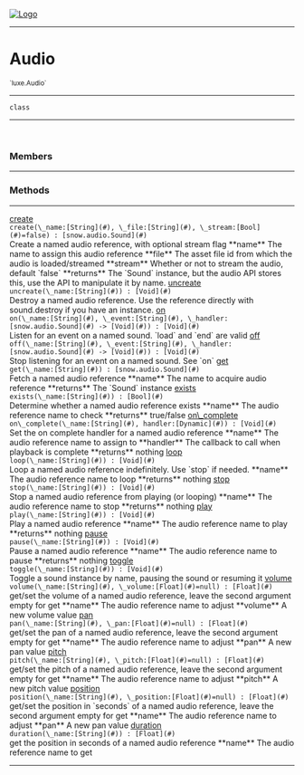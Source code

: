 
[![Logo](../../images/logo.png)](../../api/index.html)

---



<h1>Audio</h1>
<small>`luxe.Audio`</small>



---

`class`

---

&nbsp;
&nbsp;



<h3>Members</h3> <hr/>





<h3>Methods</h3> <hr/><span class="method apipage">
            <a name="create"><a class="lift" href="#create">create</a></a> <div class="clear"></div><code class="signature apipage">create(\_name:[String](#)<span></span>, \_file:[String](#)<span></span>, \_stream:[Bool](#)<span>=false</span>) : [snow.audio.Sound](#)</code><br/><span class="small_desc_flat">Create a named audio reference, with optional stream flag   
            **name** The name to assign this audio reference   
            **file** The asset file id from which the audio is loaded/streamed   
            **stream** Whether or not to stream the audio, default `false`   
            **returns** The `Sound` instance, but the audio API stores this, use the API to manipulate it by name.</span>
        </span>
    <span class="method apipage">
            <a name="uncreate"><a class="lift" href="#uncreate">uncreate</a></a> <div class="clear"></div><code class="signature apipage">uncreate(\_name:[String](#)<span></span>) : [Void](#)</code><br/><span class="small_desc_flat">Destroy a named audio reference.
            Use the reference directly with sound.destroy if you have an instance.</span>
        </span>
    <span class="method apipage">
            <a name="on"><a class="lift" href="#on">on</a></a> <div class="clear"></div><code class="signature apipage">on(\_name:[String](#)<span></span>, \_event:[String](#)<span></span>, \_handler:[snow.audio.Sound](#)&nbsp;-&gt; [Void](#)<span></span>) : [Void](#)</code><br/><span class="small_desc_flat">Listen for an event on a named sound. `load` and `end` are valid</span>
        </span>
    <span class="method apipage">
            <a name="off"><a class="lift" href="#off">off</a></a> <div class="clear"></div><code class="signature apipage">off(\_name:[String](#)<span></span>, \_event:[String](#)<span></span>, \_handler:[snow.audio.Sound](#)&nbsp;-&gt; [Void](#)<span></span>) : [Void](#)</code><br/><span class="small_desc_flat">Stop listening for an event on a named sound. See `on`</span>
        </span>
    <span class="method apipage">
            <a name="get"><a class="lift" href="#get">get</a></a> <div class="clear"></div><code class="signature apipage">get(\_name:[String](#)<span></span>) : [snow.audio.Sound](#)</code><br/><span class="small_desc_flat">Fetch a named audio reference   
            **name** The name to acquire audio reference   
            **returns** The `Sound` instance</span>
        </span>
    <span class="method apipage">
            <a name="exists"><a class="lift" href="#exists">exists</a></a> <div class="clear"></div><code class="signature apipage">exists(\_name:[String](#)<span></span>) : [Bool](#)</code><br/><span class="small_desc_flat">Determine whether a named audio reference exists   
            **name** The audio reference name to check   
            **returns** true/false</span>
        </span>
    <span class="method apipage">
            <a name="on_complete"><a class="lift" href="#on_complete">on\_complete</a></a> <div class="clear"></div><code class="signature apipage">on\_complete(\_name:[String](#)<span></span>, handler:[Dynamic](#)<span></span>) : [Void](#)</code><br/><span class="small_desc_flat">Set the on complete handler for a named audio reference   
            **name** The audio reference name to assign to   
            **handler** The callback to call when playback is complete   
            **returns** nothing</span>
        </span>
    <span class="method apipage">
            <a name="loop"><a class="lift" href="#loop">loop</a></a> <div class="clear"></div><code class="signature apipage">loop(\_name:[String](#)<span></span>) : [Void](#)</code><br/><span class="small_desc_flat">Loop a named audio reference indefinitely. Use `stop` if needed.   
            **name** The audio reference name to loop   
            **returns** nothing</span>
        </span>
    <span class="method apipage">
            <a name="stop"><a class="lift" href="#stop">stop</a></a> <div class="clear"></div><code class="signature apipage">stop(\_name:[String](#)<span></span>) : [Void](#)</code><br/><span class="small_desc_flat">Stop a named audio reference from playing (or looping)   
            **name** The audio reference name to stop   
            **returns** nothing</span>
        </span>
    <span class="method apipage">
            <a name="play"><a class="lift" href="#play">play</a></a> <div class="clear"></div><code class="signature apipage">play(\_name:[String](#)<span></span>) : [Void](#)</code><br/><span class="small_desc_flat">Play a named audio reference   
            **name** The audio reference name to play   
            **returns** nothing</span>
        </span>
    <span class="method apipage">
            <a name="pause"><a class="lift" href="#pause">pause</a></a> <div class="clear"></div><code class="signature apipage">pause(\_name:[String](#)<span></span>) : [Void](#)</code><br/><span class="small_desc_flat">Pause a named audio reference   
            **name** The audio reference name to pause   
            **returns** nothing</span>
        </span>
    <span class="method apipage">
            <a name="toggle"><a class="lift" href="#toggle">toggle</a></a> <div class="clear"></div><code class="signature apipage">toggle(\_name:[String](#)<span></span>) : [Void](#)</code><br/><span class="small_desc_flat">Toggle a sound instance by name, pausing the sound or resuming it</span>
        </span>
    <span class="method apipage">
            <a name="volume"><a class="lift" href="#volume">volume</a></a> <div class="clear"></div><code class="signature apipage">volume(\_name:[String](#)<span></span>, \_volume:[Float](#)<span>=null</span>) : [Float](#)</code><br/><span class="small_desc_flat">get/set the volume of a named audio reference,   
            leave the second argument empty for get   
            **name** The audio reference name to adjust   
            **volume** A new volume value</span>
        </span>
    <span class="method apipage">
            <a name="pan"><a class="lift" href="#pan">pan</a></a> <div class="clear"></div><code class="signature apipage">pan(\_name:[String](#)<span></span>, \_pan:[Float](#)<span>=null</span>) : [Float](#)</code><br/><span class="small_desc_flat">get/set the pan of a named audio reference,   
            leave the second argument empty for get   
            **name** The audio reference name to adjust   
            **pan** A new pan value</span>
        </span>
    <span class="method apipage">
            <a name="pitch"><a class="lift" href="#pitch">pitch</a></a> <div class="clear"></div><code class="signature apipage">pitch(\_name:[String](#)<span></span>, \_pitch:[Float](#)<span>=null</span>) : [Float](#)</code><br/><span class="small_desc_flat">get/set the pitch of a named audio reference,   
            leave the second argument empty for get   
            **name** The audio reference name to adjust   
            **pitch** A new pitch value</span>
        </span>
    <span class="method apipage">
            <a name="position"><a class="lift" href="#position">position</a></a> <div class="clear"></div><code class="signature apipage">position(\_name:[String](#)<span></span>, \_position:[Float](#)<span>=null</span>) : [Float](#)</code><br/><span class="small_desc_flat">get/set the position in `seconds` of a named audio reference,   
            leave the second argument empty for get   
            **name** The audio reference name to adjust   
            **pan** A new pan value</span>
        </span>
    <span class="method apipage">
            <a name="duration"><a class="lift" href="#duration">duration</a></a> <div class="clear"></div><code class="signature apipage">duration(\_name:[String](#)<span></span>) : [Float](#)</code><br/><span class="small_desc_flat">get the position in seconds of a named audio reference   
            **name** The audio reference name to get</span>
        </span>
    





---

&nbsp;
&nbsp;
&nbsp;
&nbsp;